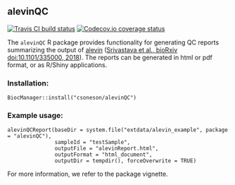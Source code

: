 ## alevinQC

[![Travis CI build status](https://travis-ci.com/csoneson/alevinQC.svg?branch=master)](https://travis-ci.com/csoneson/alevinQC)
[![Codecov.io coverage status](https://codecov.io/github/csoneson/alevinQC/coverage.svg?branch=master)](https://codecov.io/github/csoneson/alevinQC)

The `alevinQC` R package provides functionality for generating QC reports
summarizing the output of [alevin](https://salmon.readthedocs.io/en/latest/alevin.html)
([Srivastava et al., bioRxiv doi:10.1101/335000,
2018](https://www.biorxiv.org/content/early/2018/10/24/335000)). The reports can
be generated in html or pdf format, or as R/Shiny applications.

### Installation:

```
BiocManager::install("csoneson/alevinQC")
```

### Example usage:

```
alevinQCReport(baseDir = system.file("extdata/alevin_example", package = "alevinQC"),
               sampleId = "testSample", 
               outputFile = "alevinReport.html", 
               outputFormat = "html_document",
               outputDir = tempdir(), forceOverwrite = TRUE)
```

For more information, we refer to the package vignette.
